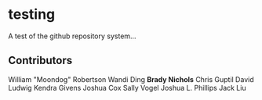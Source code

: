 # testing
A test of the github repository system...

## Contributors
William "Moondog" Robertson
Wandi Ding
**Brady Nichols**
Chris Guptil
David Ludwig
Kendra Givens
Joshua Cox
Sally Vogel
Joshua L. Phillips
Jack Liu

